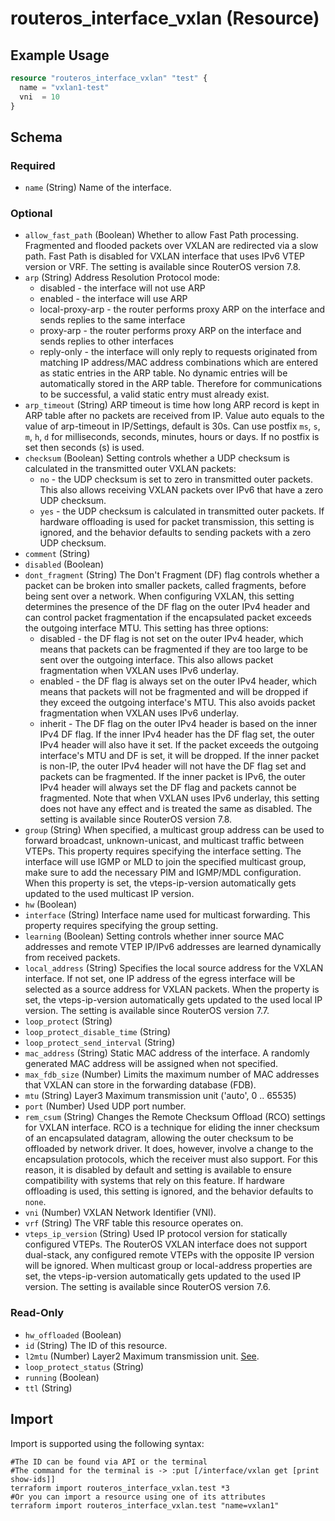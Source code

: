 # routeros_interface_vxlan (Resource)


## Example Usage
```terraform
resource "routeros_interface_vxlan" "test" {
  name = "vxlan1-test"
  vni  = 10
}
```

<!-- schema generated by tfplugindocs -->
## Schema

### Required

- `name` (String) Name of the interface.

### Optional

- `allow_fast_path` (Boolean) Whether to allow Fast Path processing. Fragmented and flooded packets over VXLAN are redirected via a slow path. Fast Path is disabled for VXLAN interface that uses IPv6 VTEP version or VRF. The setting is available since RouterOS version 7.8.
- `arp` (String) Address Resolution Protocol mode:
  * disabled - the interface will not use ARP
  * enabled - the interface will use ARP
  * local-proxy-arp - the router performs proxy ARP on the interface and sends replies to the same interface
  * proxy-arp - the router performs proxy ARP on the interface and sends replies to other interfaces
  * reply-only - the interface will only reply to requests originated from matching IP address/MAC address combinations which are entered as static entries in the ARP table. No dynamic entries will be automatically stored in the ARP table. Therefore for communications to be successful, a valid static entry must already exist.
- `arp_timeout` (String) ARP timeout is time how long ARP record is kept in ARP table after no packets are received from IP. Value auto equals to the value of arp-timeout in IP/Settings, default is 30s. Can use postfix `ms`, `s`, `m`, `h`, `d` for milliseconds, seconds, minutes, hours or days. If no postfix is set then seconds (s) is used.
- `checksum` (Boolean) Setting controls whether a UDP checksum is calculated in the transmitted outer VXLAN packets:
    - `no` - the UDP checksum is set to zero in transmitted outer packets. This also allows receiving VXLAN packets over IPv6 that have a zero UDP checksum.
    - `yes` - the UDP checksum is calculated in transmitted outer packets.
If hardware offloading is used for packet transmission, this setting is ignored, and the behavior defaults to sending packets with a zero UDP checksum.
- `comment` (String)
- `disabled` (Boolean)
- `dont_fragment` (String) The Don't Fragment (DF) flag controls whether a packet can be broken into smaller packets, called fragments, before being sent over a network. When configuring VXLAN, this setting determines the presence of the DF flag on the outer IPv4 header and can control packet fragmentation if the encapsulated packet exceeds the outgoing interface MTU. This setting has three options:
  * disabled - the DF flag is not set on the outer IPv4 header, which means that packets can be fragmented if they are too large to be sent over the outgoing interface. This also allows packet fragmentation when VXLAN uses IPv6 underlay. 
  * enabled - the DF flag is always set on the outer IPv4 header, which means that packets will not be fragmented and will be dropped if they exceed the outgoing interface's MTU. This also avoids packet fragmentation when VXLAN uses IPv6 underlay.
  * inherit - The DF flag on the outer IPv4 header is based on the inner IPv4 DF flag. If the inner IPv4 header has the DF flag set, the outer IPv4 header will also have it set. If the packet exceeds the outgoing interface's MTU and DF is set, it will be dropped. If the inner packet is non-IP, the outer IPv4 header will not have the DF flag set and packets can be fragmented. If the inner packet is IPv6, the outer IPv4 header will always set the DF flag and packets cannot be fragmented. Note that when VXLAN uses IPv6 underlay, this setting does not have any effect and is treated the same as disabled. The setting is available since RouterOS version 7.8.
- `group` (String) When specified, a multicast group address can be used to forward broadcast, unknown-unicast, and multicast traffic between VTEPs. This property requires specifying the interface setting. The interface will use IGMP or MLD to join the specified multicast group, make sure to add the necessary PIM and IGMP/MDL configuration. When this property is set, the vteps-ip-version automatically gets updated to the used multicast IP version.
- `hw` (Boolean)
- `interface` (String) Interface name used for multicast forwarding. This property requires specifying the group setting.
- `learning` (Boolean) Setting controls whether inner source MAC addresses and remote VTEP IP/IPv6 addresses are learned dynamically from received packets.
- `local_address` (String) Specifies the local source address for the VXLAN interface. If not set, one IP address of the egress interface will be selected as a source address for VXLAN packets. When the property is set, the vteps-ip-version automatically gets updated to the used local IP version. The setting is available since RouterOS version 7.7.
- `loop_protect` (String)
- `loop_protect_disable_time` (String)
- `loop_protect_send_interval` (String)
- `mac_address` (String) Static MAC address of the interface. A randomly generated MAC address will be assigned when not specified.
- `max_fdb_size` (Number) Limits the maximum number of MAC addresses that VXLAN can store in the forwarding database (FDB).
- `mtu` (String) Layer3 Maximum transmission unit ('auto', 0 .. 65535)
- `port` (Number) Used UDP port number.
- `rem_csum` (String) Changes the Remote Checksum Offload (RCO) settings for VXLAN interface. RCO is a technique for eliding the inner checksum of an encapsulated datagram, allowing the outer checksum to be offloaded by network driver. It does, however, involve a change to the encapsulation protocols, which the receiver must also support. For this reason, it is disabled by default and setting is available to ensure compatibility with systems that rely on this feature.
If hardware offloading is used, this setting is ignored, and the behavior defaults to `none`.
- `vni` (Number) VXLAN Network Identifier (VNI).
- `vrf` (String) The VRF table this resource operates on.
- `vteps_ip_version` (String) Used IP protocol version for statically configured VTEPs. The RouterOS VXLAN interface does not support dual-stack, any configured remote VTEPs with the opposite IP version will be ignored. When multicast group or local-address properties are set, the vteps-ip-version automatically gets updated to the used IP version. The setting is available since RouterOS version 7.6.

### Read-Only

- `hw_offloaded` (Boolean)
- `id` (String) The ID of this resource.
- `l2mtu` (Number) Layer2 Maximum transmission unit. [See](https://wiki.mikrotik.com/wiki/Maximum_Transmission_Unit_on_RouterBoards).
- `loop_protect_status` (String)
- `running` (Boolean)
- `ttl` (String)

## Import
Import is supported using the following syntax:
```shell
#The ID can be found via API or the terminal
#The command for the terminal is -> :put [/interface/vxlan get [print show-ids]]
terraform import routeros_interface_vxlan.test *3
#Or you can import a resource using one of its attributes
terraform import routeros_interface_vxlan.test "name=vxlan1"
```
